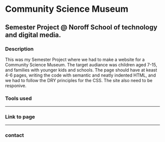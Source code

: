# Community Science Museum
Semester Project @ Noroff School of technology and digital media. 
---
### Description
<p>This was my Semester Project where we had to make a website for a Community Science Museum.
The target audiance was children aged 7-15, and families with younger kids and schools.
The page should have at keast 4-6 pages, writing the code with semantic and neatly indented HTML, and we had to follow the DRY principles for the CSS. The site also need to be responive.</p>

### Tools used
---
### Link to page
---
### contact
